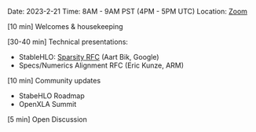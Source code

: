 Date: 2023-2-21 Time: 8AM - 9AM PST (4PM - 5PM UTC) Location: [Zoom](https://us02web.zoom.us/j/87557882524?pwd=QUJZQlZub0tRTk1CbCt4eFYzZ0lJUT09)

[10 min] Welcomes & housekeeping

[30-40 min] Technical presentations:
- StableHLO: [Sparsity RFC](https://github.com/openxla/stablehlo/pull/1143) (Aart Bik, Google)
- Specs/Numerics Alignment RFC (Eric Kunze, ARM)

[10 min] Community updates 
- StabeHLO Roadmap
- OpenXLA Summit

[5 min] Open Discussion
